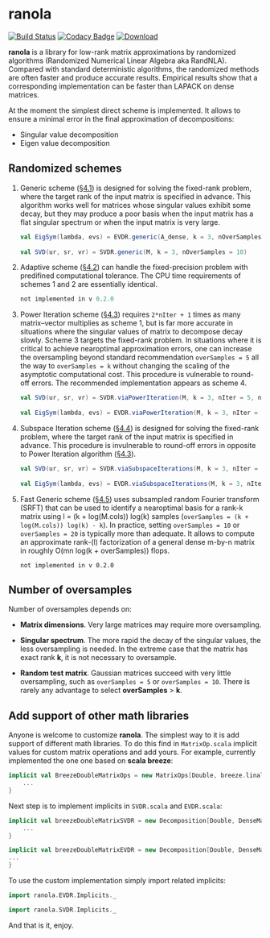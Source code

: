 # ranola

[![Build Status](https://travis-ci.org/nikdon/ranola.svg?branch=master)](https://travis-ci.org/nikdon/ranola)
[![Codacy Badge](https://www.codacy.com/project/badge/134576e1957c4cd8a8cf1755bd839e71)](https://www.codacy.com/app/nd/ranola)
[ ![Download](https://api.bintray.com/packages/nikdon/ranola/ranola/images/download.svg) ](https://bintray.com/nikdon/ranola/ranola/_latestVersion)

**ranola** is a library for low-rank matrix approximations by randomized algorithms (Randomized Numerical Linear Algebra aka RandNLA). Compared with standard deterministic algorithms, the randomized methods are often faster and produce accurate results. Empirical results show that a corresponding implementation can be faster than LAPACK on dense matrices.

At the moment the simplest direct scheme is implemented. It allows to ensure a minimal error in the final approximation of decompositions:

- Singular value decomposition
- Eigen value decomposition

##  Randomized schemes

1. Generic scheme ([§4.1][1]) is designed for solving the fixed-rank problem, where the target rank of the input matrix is specified in advance. This algorithm works well for matrices whose singular values exhibit some decay, but they may produce a poor basis when the input matrix has a flat singular spectrum or when the input matrix is very large.

    ```scala
    val EigSym(lambda, evs) = EVDR.generic(A_dense, k = 3, nOverSamples = 2)
      
    val SVD(ur, sr, vr) = SVDR.generic(M, k = 3, nOverSamples = 10)
    
    ```
    
2. Adaptive scheme ([§4.2][1]) can handle the fixed-precision problem with predifined computational tolerance. The CPU time requirements of schemes 1 and 2 are essentially identical.

    ```scala
    not implemented in v 0.2.0
    ```

3. Power Iteration scheme ([§4.3][1]) requires ```2*nIter + 1``` times as many matrix–vector multiplies as scheme 1, but is far more accurate in situations where the singular values of matrix to decompose decay slowly. Scheme 3 targets the fixed-rank problem. In situations where it is critical to achieve nearoptimal approximation errors, one can increase the oversampling beyond standard recommendation ```overSamples = 5``` all the way to ```overSamples = k``` without changing the scaling of the asymptotic computational cost. This procedure is vulnerable to round-off errors. The recommended implementation appears as scheme 4.

    ```scala
    val SVD(ur, sr, vr) = SVDR.viaPowerIteration(M, k = 3, nIter = 5, nOverSamples = 2)
      
    val EigSym(lambda, evs) = EVDR.viaPowerIteration(M, k = 3, nIter = 5, nOverSamples = 2)
    
    ```

4. Subspace Iteration scheme ([§4.4][1]) is designed for solving the fixed-rank problem, where the target rank of the input matrix is specified in advance. This procedure is invulnerable to round-off errors in opposite to Power Iteration algorithm ([§4.3][1]).

    ```scala
    val SVD(ur, sr, vr) = SVDR.viaSubspaceIterations(M, k = 3, nIter = 5, nOverSamples = 2)
      
    val EigSym(lambda, evs) = EVDR.viaSubspaceIterations(M, k = 3, nIter = 5, nOverSamples = 2)
    
    ```

5. Fast Generic scheme ([§4.5][1]) uses subsampled random Fourier transform (SRFT) that can be used to identify a nearoptimal basis for a rank-k matrix using l = (k + log(M.cols)) log(k) samples (```overSamples = (k + log(M.cols)) log(k) - k```). In practice, setting ```overSamples = 10``` or ```overSamples = 20``` is typically more than adequate. It allows to compute an approximate rank-(l) factorization of a general dense m-by-n matrix in roughly O(mn log(k + overSamples)) flops.

    ```
    not implemented in v 0.2.0
    ```

## Number of oversamples

Number of oversamples depends on:

- **Matrix dimensions**. Very large matrices may require more oversampling.

- **Singular spectrum**. The more rapid the decay of the singular values, the less oversampling is needed. In the extreme case that the matrix has exact rank **k**, it is not necessary to oversample.

- **Random test matrix**. Gaussian matrices succeed with very little oversampling, such as ```overSamples = 5``` or ```overSamples = 10```. There is rarely any advantage to select **overSamples** > **k**.


## Add support of other math libraries

Anyone is welcome to customize **ranola**. The simplest way to it is add support of different math libraries. To do this find in ```MatrixOp.scala``` implicit values for custom matrix operations and add yours. For example, currently implemented the one one based on **scala breeze**:

```scala
implicit val BreezeDoubleMatrixOps = new MatrixOps[Double, breeze.linalg.DenseMatrix, breeze.linalg.DenseVector] {
    ...
}

```

Next step is to implement implicits in ```SVDR.scala``` and ```EVDR.scala```:

```scala
implicit val breezeDoubleMatrixSVDR = new Decomposition[Double, DenseMatrix, DenseVector, DenseSVD] {
    ...
}

implicit val breezeDoubleMatrixEVDR = new Decomposition[Double, DenseMatrix, DenseVector, DenseEigSym] {
...
}

```
    
To use the custom implementation simply import related implicits:

```scala
import ranola.EVDR.Implicits._

import ranola.SVDR.Implicits._

```

And that is it, enjoy.

[1]: http://arxiv.org/pdf/0909.4061
